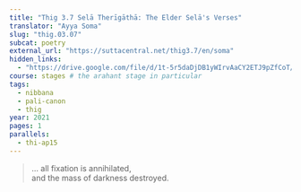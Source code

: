 ```yaml
---
title: "Thig 3.7 Selā Therīgāthā: The Elder Selā's Verses"
translator: "Ayya Soma"
slug: "thig.03.07"
subcat: poetry
external_url: "https://suttacentral.net/thig3.7/en/soma"
hidden_links:
  - "https://drive.google.com/file/d/1t-5r5daDjDB1yWIrvAaCY2ETJ9pZfCoT/view?usp=drivesdk"
course: stages # the arahant stage in particular
tags:
  - nibbana
  - pali-canon
  - thig
year: 2021
pages: 1
parallels:
  - thi-ap15
---
```


> ... all fixation is annihilated,  
and the mass of darkness destroyed.
